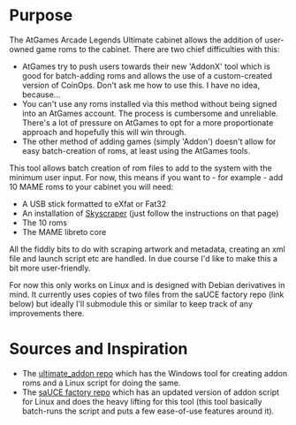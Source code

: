 # Purpose

The AtGames Arcade Legends Ultimate cabinet allows the addition of user-owned game roms to the cabinet. There are two chief difficulties with this:

- AtGames try to push users towards their new 'AddonX' tool which is good for batch-adding roms and allows the use of a custom-created version of CoinOps. Don't ask me how to use this. I have no idea, because...
- You can't use any roms installed via this method without being signed into an AtGames account. The process is cumbersome and unreliable. There's a lot of pressure on AtGames to opt for a more proportionate approach and hopefully this will win through. 
- The other method of adding games (simply 'Addon') doesn't allow for easy batch-creation of roms, at least using the AtGames tools.

This tool allows batch creation of rom files to add to the system with the minimum user input. For now, this means if you want to - for example - add 10 MAME roms to your cabinet you will need:
- A USB stick formatted to eXfat or Fat32
- An installation of [Skyscraper](https://github.com/muldjord/skyscraper) (just follow the instructions on that page)
- The 10 roms
- The MAME libreto core

All the fiddly bits to do with scraping artwork and metadata, creating an xml file and launch script etc are handled. In due course I'd like to make this a bit more user-friendly.

For now this only works on Linux and is designed with Debian derivatives in mind. It currently uses copies of two files from the saUCE factory repo (link below) but ideally I'll submodule this or similar to keep track of any improvements there.

# Sources and Inspiration

- The [ultimate_addon repo](https://github.com/FalkensMaze1983/ultimate_addon) which has the Windows tool for creating addon roms and a Linux script for doing the same.
- The [saUCE factory repo](https://github.com/wn2000/sauce_factory) which has an updated version of addon script for Linux and does the heavy lifting for this tool (this tool basically batch-runs the script and puts a few ease-of-use features around it).

